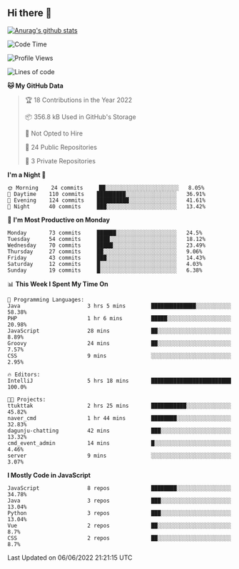 ## Hi there 👋

[![Anurag's github stats](https://github-readme-stats.vercel.app/api?username=Songwonseok)](https://github.com/anuraghazra/github-readme-stats)



<!--START_SECTION:waka-->
![Code Time](http://img.shields.io/badge/Code%20Time-1%2C528%20hrs%2029%20mins-blue)

![Profile Views](http://img.shields.io/badge/Profile%20Views-3-blue)

![Lines of code](https://img.shields.io/badge/From%20Hello%20World%20I%27ve%20Written-3%20Million%20lines%20of%20code-blue)

**🐱 My GitHub Data** 

> 🏆 18 Contributions in the Year 2022
 > 
> 📦 356.8 kB Used in GitHub's Storage 
 > 
> 🚫 Not Opted to Hire
 > 
> 📜 24 Public Repositories 
 > 
> 🔑 3 Private Repositories  
 > 
**I'm a Night 🦉** 

```text
🌞 Morning    24 commits     ██░░░░░░░░░░░░░░░░░░░░░░░   8.05% 
🌆 Daytime    110 commits    █████████░░░░░░░░░░░░░░░░   36.91% 
🌃 Evening    124 commits    ██████████░░░░░░░░░░░░░░░   41.61% 
🌙 Night      40 commits     ███░░░░░░░░░░░░░░░░░░░░░░   13.42%

```
📅 **I'm Most Productive on Monday** 

```text
Monday       73 commits     ██████░░░░░░░░░░░░░░░░░░░   24.5% 
Tuesday      54 commits     ████░░░░░░░░░░░░░░░░░░░░░   18.12% 
Wednesday    70 commits     █████░░░░░░░░░░░░░░░░░░░░   23.49% 
Thursday     27 commits     ██░░░░░░░░░░░░░░░░░░░░░░░   9.06% 
Friday       43 commits     ███░░░░░░░░░░░░░░░░░░░░░░   14.43% 
Saturday     12 commits     █░░░░░░░░░░░░░░░░░░░░░░░░   4.03% 
Sunday       19 commits     █░░░░░░░░░░░░░░░░░░░░░░░░   6.38%

```


📊 **This Week I Spent My Time On** 

```text
💬 Programming Languages: 
Java                     3 hrs 5 mins        ██████████████░░░░░░░░░░░   58.38% 
PHP                      1 hr 6 mins         █████░░░░░░░░░░░░░░░░░░░░   20.98% 
JavaScript               28 mins             ██░░░░░░░░░░░░░░░░░░░░░░░   8.89% 
Groovy                   24 mins             ██░░░░░░░░░░░░░░░░░░░░░░░   7.57% 
CSS                      9 mins              ░░░░░░░░░░░░░░░░░░░░░░░░░   2.95%

🔥 Editors: 
IntelliJ                 5 hrs 18 mins       █████████████████████████   100.0%

🐱‍💻 Projects: 
ttukttak                 2 hrs 25 mins       ███████████░░░░░░░░░░░░░░   45.82% 
naver_cmd                1 hr 44 mins        ████████░░░░░░░░░░░░░░░░░   32.83% 
dagunju-chatting         42 mins             ███░░░░░░░░░░░░░░░░░░░░░░   13.32% 
cmd_event_admin          14 mins             █░░░░░░░░░░░░░░░░░░░░░░░░   4.46% 
server                   9 mins              ░░░░░░░░░░░░░░░░░░░░░░░░░   3.07%

```

**I Mostly Code in JavaScript** 

```text
JavaScript               8 repos             ████████░░░░░░░░░░░░░░░░░   34.78% 
Java                     3 repos             ███░░░░░░░░░░░░░░░░░░░░░░   13.04% 
Python                   3 repos             ███░░░░░░░░░░░░░░░░░░░░░░   13.04% 
Vue                      2 repos             ██░░░░░░░░░░░░░░░░░░░░░░░   8.7% 
CSS                      2 repos             ██░░░░░░░░░░░░░░░░░░░░░░░   8.7%

```



 Last Updated on 06/06/2022 21:21:15 UTC
<!--END_SECTION:waka-->
